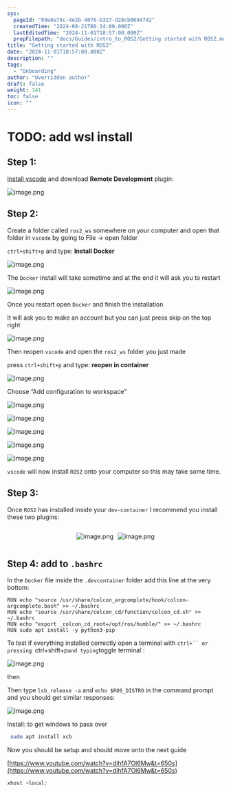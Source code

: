 ```yaml
---
sys:
  pageId: "89e0a78c-4e2b-4070-b327-d28cb0694742"
  createdTime: "2024-08-21T00:24:00.000Z"
  lastEditedTime: "2024-11-01T18:57:00.000Z"
  propFilepath: "docs/Guides/intro_to_ROS2/Getting started with ROS2.md"
title: "Getting started with ROS2"
date: "2024-11-01T18:57:00.000Z"
description: ""
tags:
  - "Onboarding"
author: "Overridden author"
draft: false
weight: 141
toc: false
icon: ""
---
```


# TODO: add wsl install

## Step 1:

[Install vscode](https://code.visualstudio.com/download) and download **Remote Development** plugin:

![image.png](https://prod-files-secure.s3.us-west-2.amazonaws.com/d518164a-d88e-44d1-a4ee-3adb3bd8bce0/efb52993-1881-4a40-b95e-6f020334f022/image.png?X-Amz-Algorithm=AWS4-HMAC-SHA256&X-Amz-Content-Sha256=UNSIGNED-PAYLOAD&X-Amz-Credential=ASIAZI2LB466YXLW5FID%2F20250402%2Fus-west-2%2Fs3%2Faws4_request&X-Amz-Date=20250402T200914Z&X-Amz-Expires=3600&X-Amz-Security-Token=IQoJb3JpZ2luX2VjEHQaCXVzLXdlc3QtMiJHMEUCIDmeB%2B58JZujYltnkscr9ucF797pzsFMZhtmao1HBcQ9AiEA9UOMsR1rq68YlMt2daL1ZK6Zzx%2F%2FygDVnlptEvxs9s8qiAQI3f%2F%2F%2F%2F%2F%2F%2F%2F%2F%2FARAAGgw2Mzc0MjMxODM4MDUiDOzs2oiEb3aJlEQCKircAwWStBi0ALKZjziImRn4wr0%2F6pRcwx6bVI5%2BYecjqz4Ub80kl70rxo1znp1jq%2BtZuUoVJspAKxRv7QwnKohVtBVxNtdzlwgm411jt03vNZ40rIhy3FamAW4X%2BlukxsZ9vpry3VvrnRJMRYtOch1VRcqRwuxkT2yVLh%2BUcrnlk%2FwNvJeRNORpTYp2gDMMbSzeJLrl6GJ9ZVvSkA7PDa7ujebKUkJ98sR526qWuTXoppAgs%2Fsq6QTAHp%2BA11cr6k0NRqZJm8iiLffVbE9TnFxegGrMORG5TIdf9pe2o6anihvWWAue8nYr62Jqizf2hiv6h7tqhr8wQmT42HQ%2BFNQ4CMthcQ87%2BTO1rG0DGf6gZON65wBbHqj5golnKoNHXhuRCnqrGTVpBp0glBDaHyUS2S%2BmCwxOUDGebfG%2FHw%2F5nNOp5PX%2Fr2DqKEydSvcC%2BVFWij2BwMIIUo6DmuXGMOYYovsyWH0mg61CJtFLyVurcO8mDZ%2B%2BDQNPqgR3cxMg6o0iGTvzvl4QTQtrhIaHG%2FFkfbvTLKhYo3EROm84UncN%2B%2Bx51zCltQU9DlGVcj%2B6ZngU0fFcif9OwF3cYmNDfBrJfHW0VCbfVV%2FZvj5n3VXWDTGbkWwkshzKOIk6vPSVMP%2Bltr8GOqUB2OmYI5%2FArJZ9pfOmDEeFuDfejoFVg23WWMpoXYeWk0nr6Ogzr76zqXutDbtxL6DJpPvFnKeD4LxTT8keUNaIh%2FlD15Pt9cvXrNJAPz1ykoeTQxva8v2zJNhOglPb3Kw9svbfURBnX3cBDjoqEmMux%2FMa5iW9GF6rWhSrnl8sfM5uPj5gFXgFHtMczelgwvEsLPju86zncqDt4MR8ROF6CUQx3VAU&X-Amz-Signature=2a70a649ce97cc2beab79efb5049023834d799dbfc1128f94bd8daea3a6d30e3&X-Amz-SignedHeaders=host&x-id=GetObject)

## Step 2:

Create a folder called `ros2_ws` somewhere on your computer and open that folder in `vscode` by going to File → open folder 

`ctrl+shift+p` and type: **Install Docker**

![image.png](https://prod-files-secure.s3.us-west-2.amazonaws.com/d518164a-d88e-44d1-a4ee-3adb3bd8bce0/2269dc0e-1cd5-47ff-bceb-c04ad9b2eab0/image.png?X-Amz-Algorithm=AWS4-HMAC-SHA256&X-Amz-Content-Sha256=UNSIGNED-PAYLOAD&X-Amz-Credential=ASIAZI2LB466YXLW5FID%2F20250402%2Fus-west-2%2Fs3%2Faws4_request&X-Amz-Date=20250402T200914Z&X-Amz-Expires=3600&X-Amz-Security-Token=IQoJb3JpZ2luX2VjEHQaCXVzLXdlc3QtMiJHMEUCIDmeB%2B58JZujYltnkscr9ucF797pzsFMZhtmao1HBcQ9AiEA9UOMsR1rq68YlMt2daL1ZK6Zzx%2F%2FygDVnlptEvxs9s8qiAQI3f%2F%2F%2F%2F%2F%2F%2F%2F%2F%2FARAAGgw2Mzc0MjMxODM4MDUiDOzs2oiEb3aJlEQCKircAwWStBi0ALKZjziImRn4wr0%2F6pRcwx6bVI5%2BYecjqz4Ub80kl70rxo1znp1jq%2BtZuUoVJspAKxRv7QwnKohVtBVxNtdzlwgm411jt03vNZ40rIhy3FamAW4X%2BlukxsZ9vpry3VvrnRJMRYtOch1VRcqRwuxkT2yVLh%2BUcrnlk%2FwNvJeRNORpTYp2gDMMbSzeJLrl6GJ9ZVvSkA7PDa7ujebKUkJ98sR526qWuTXoppAgs%2Fsq6QTAHp%2BA11cr6k0NRqZJm8iiLffVbE9TnFxegGrMORG5TIdf9pe2o6anihvWWAue8nYr62Jqizf2hiv6h7tqhr8wQmT42HQ%2BFNQ4CMthcQ87%2BTO1rG0DGf6gZON65wBbHqj5golnKoNHXhuRCnqrGTVpBp0glBDaHyUS2S%2BmCwxOUDGebfG%2FHw%2F5nNOp5PX%2Fr2DqKEydSvcC%2BVFWij2BwMIIUo6DmuXGMOYYovsyWH0mg61CJtFLyVurcO8mDZ%2B%2BDQNPqgR3cxMg6o0iGTvzvl4QTQtrhIaHG%2FFkfbvTLKhYo3EROm84UncN%2B%2Bx51zCltQU9DlGVcj%2B6ZngU0fFcif9OwF3cYmNDfBrJfHW0VCbfVV%2FZvj5n3VXWDTGbkWwkshzKOIk6vPSVMP%2Bltr8GOqUB2OmYI5%2FArJZ9pfOmDEeFuDfejoFVg23WWMpoXYeWk0nr6Ogzr76zqXutDbtxL6DJpPvFnKeD4LxTT8keUNaIh%2FlD15Pt9cvXrNJAPz1ykoeTQxva8v2zJNhOglPb3Kw9svbfURBnX3cBDjoqEmMux%2FMa5iW9GF6rWhSrnl8sfM5uPj5gFXgFHtMczelgwvEsLPju86zncqDt4MR8ROF6CUQx3VAU&X-Amz-Signature=5cd27247141f616f9515645775af763016a39e671a8067661a68eaf3eb30c9c1&X-Amz-SignedHeaders=host&x-id=GetObject)

The `Docker` install will take sometime and at the end it will ask you to restart

![image.png](https://prod-files-secure.s3.us-west-2.amazonaws.com/d518164a-d88e-44d1-a4ee-3adb3bd8bce0/ed233f78-be33-4b1f-b89c-9c346c0e961e/image.png?X-Amz-Algorithm=AWS4-HMAC-SHA256&X-Amz-Content-Sha256=UNSIGNED-PAYLOAD&X-Amz-Credential=ASIAZI2LB466YXLW5FID%2F20250402%2Fus-west-2%2Fs3%2Faws4_request&X-Amz-Date=20250402T200914Z&X-Amz-Expires=3600&X-Amz-Security-Token=IQoJb3JpZ2luX2VjEHQaCXVzLXdlc3QtMiJHMEUCIDmeB%2B58JZujYltnkscr9ucF797pzsFMZhtmao1HBcQ9AiEA9UOMsR1rq68YlMt2daL1ZK6Zzx%2F%2FygDVnlptEvxs9s8qiAQI3f%2F%2F%2F%2F%2F%2F%2F%2F%2F%2FARAAGgw2Mzc0MjMxODM4MDUiDOzs2oiEb3aJlEQCKircAwWStBi0ALKZjziImRn4wr0%2F6pRcwx6bVI5%2BYecjqz4Ub80kl70rxo1znp1jq%2BtZuUoVJspAKxRv7QwnKohVtBVxNtdzlwgm411jt03vNZ40rIhy3FamAW4X%2BlukxsZ9vpry3VvrnRJMRYtOch1VRcqRwuxkT2yVLh%2BUcrnlk%2FwNvJeRNORpTYp2gDMMbSzeJLrl6GJ9ZVvSkA7PDa7ujebKUkJ98sR526qWuTXoppAgs%2Fsq6QTAHp%2BA11cr6k0NRqZJm8iiLffVbE9TnFxegGrMORG5TIdf9pe2o6anihvWWAue8nYr62Jqizf2hiv6h7tqhr8wQmT42HQ%2BFNQ4CMthcQ87%2BTO1rG0DGf6gZON65wBbHqj5golnKoNHXhuRCnqrGTVpBp0glBDaHyUS2S%2BmCwxOUDGebfG%2FHw%2F5nNOp5PX%2Fr2DqKEydSvcC%2BVFWij2BwMIIUo6DmuXGMOYYovsyWH0mg61CJtFLyVurcO8mDZ%2B%2BDQNPqgR3cxMg6o0iGTvzvl4QTQtrhIaHG%2FFkfbvTLKhYo3EROm84UncN%2B%2Bx51zCltQU9DlGVcj%2B6ZngU0fFcif9OwF3cYmNDfBrJfHW0VCbfVV%2FZvj5n3VXWDTGbkWwkshzKOIk6vPSVMP%2Bltr8GOqUB2OmYI5%2FArJZ9pfOmDEeFuDfejoFVg23WWMpoXYeWk0nr6Ogzr76zqXutDbtxL6DJpPvFnKeD4LxTT8keUNaIh%2FlD15Pt9cvXrNJAPz1ykoeTQxva8v2zJNhOglPb3Kw9svbfURBnX3cBDjoqEmMux%2FMa5iW9GF6rWhSrnl8sfM5uPj5gFXgFHtMczelgwvEsLPju86zncqDt4MR8ROF6CUQx3VAU&X-Amz-Signature=4d8044f7766f866851afa5c21f8ef371a7014d107c7ea599b4c4d5214fae93e1&X-Amz-SignedHeaders=host&x-id=GetObject)

Once you restart open `Docker` and finish the installation

It will ask you to make an account but you can just press skip on the top right

![image.png](https://prod-files-secure.s3.us-west-2.amazonaws.com/d518164a-d88e-44d1-a4ee-3adb3bd8bce0/21010ad9-1659-4fd9-9f59-9932a09b2a3d/image.png?X-Amz-Algorithm=AWS4-HMAC-SHA256&X-Amz-Content-Sha256=UNSIGNED-PAYLOAD&X-Amz-Credential=ASIAZI2LB466YXLW5FID%2F20250402%2Fus-west-2%2Fs3%2Faws4_request&X-Amz-Date=20250402T200914Z&X-Amz-Expires=3600&X-Amz-Security-Token=IQoJb3JpZ2luX2VjEHQaCXVzLXdlc3QtMiJHMEUCIDmeB%2B58JZujYltnkscr9ucF797pzsFMZhtmao1HBcQ9AiEA9UOMsR1rq68YlMt2daL1ZK6Zzx%2F%2FygDVnlptEvxs9s8qiAQI3f%2F%2F%2F%2F%2F%2F%2F%2F%2F%2FARAAGgw2Mzc0MjMxODM4MDUiDOzs2oiEb3aJlEQCKircAwWStBi0ALKZjziImRn4wr0%2F6pRcwx6bVI5%2BYecjqz4Ub80kl70rxo1znp1jq%2BtZuUoVJspAKxRv7QwnKohVtBVxNtdzlwgm411jt03vNZ40rIhy3FamAW4X%2BlukxsZ9vpry3VvrnRJMRYtOch1VRcqRwuxkT2yVLh%2BUcrnlk%2FwNvJeRNORpTYp2gDMMbSzeJLrl6GJ9ZVvSkA7PDa7ujebKUkJ98sR526qWuTXoppAgs%2Fsq6QTAHp%2BA11cr6k0NRqZJm8iiLffVbE9TnFxegGrMORG5TIdf9pe2o6anihvWWAue8nYr62Jqizf2hiv6h7tqhr8wQmT42HQ%2BFNQ4CMthcQ87%2BTO1rG0DGf6gZON65wBbHqj5golnKoNHXhuRCnqrGTVpBp0glBDaHyUS2S%2BmCwxOUDGebfG%2FHw%2F5nNOp5PX%2Fr2DqKEydSvcC%2BVFWij2BwMIIUo6DmuXGMOYYovsyWH0mg61CJtFLyVurcO8mDZ%2B%2BDQNPqgR3cxMg6o0iGTvzvl4QTQtrhIaHG%2FFkfbvTLKhYo3EROm84UncN%2B%2Bx51zCltQU9DlGVcj%2B6ZngU0fFcif9OwF3cYmNDfBrJfHW0VCbfVV%2FZvj5n3VXWDTGbkWwkshzKOIk6vPSVMP%2Bltr8GOqUB2OmYI5%2FArJZ9pfOmDEeFuDfejoFVg23WWMpoXYeWk0nr6Ogzr76zqXutDbtxL6DJpPvFnKeD4LxTT8keUNaIh%2FlD15Pt9cvXrNJAPz1ykoeTQxva8v2zJNhOglPb3Kw9svbfURBnX3cBDjoqEmMux%2FMa5iW9GF6rWhSrnl8sfM5uPj5gFXgFHtMczelgwvEsLPju86zncqDt4MR8ROF6CUQx3VAU&X-Amz-Signature=e019c1f3287cd19f3d32d2380a03adee5ef64dcdff5a9bc79f640d2514061608&X-Amz-SignedHeaders=host&x-id=GetObject)

Then reopen `vscode` and open the `ros2_ws` folder you just made

press `ctrl+shift+p` and type: **reopen in container**

![image.png](https://prod-files-secure.s3.us-west-2.amazonaws.com/d518164a-d88e-44d1-a4ee-3adb3bd8bce0/4e93b8c2-41ad-488c-8095-c74205196118/image.png?X-Amz-Algorithm=AWS4-HMAC-SHA256&X-Amz-Content-Sha256=UNSIGNED-PAYLOAD&X-Amz-Credential=ASIAZI2LB466YXLW5FID%2F20250402%2Fus-west-2%2Fs3%2Faws4_request&X-Amz-Date=20250402T200914Z&X-Amz-Expires=3600&X-Amz-Security-Token=IQoJb3JpZ2luX2VjEHQaCXVzLXdlc3QtMiJHMEUCIDmeB%2B58JZujYltnkscr9ucF797pzsFMZhtmao1HBcQ9AiEA9UOMsR1rq68YlMt2daL1ZK6Zzx%2F%2FygDVnlptEvxs9s8qiAQI3f%2F%2F%2F%2F%2F%2F%2F%2F%2F%2FARAAGgw2Mzc0MjMxODM4MDUiDOzs2oiEb3aJlEQCKircAwWStBi0ALKZjziImRn4wr0%2F6pRcwx6bVI5%2BYecjqz4Ub80kl70rxo1znp1jq%2BtZuUoVJspAKxRv7QwnKohVtBVxNtdzlwgm411jt03vNZ40rIhy3FamAW4X%2BlukxsZ9vpry3VvrnRJMRYtOch1VRcqRwuxkT2yVLh%2BUcrnlk%2FwNvJeRNORpTYp2gDMMbSzeJLrl6GJ9ZVvSkA7PDa7ujebKUkJ98sR526qWuTXoppAgs%2Fsq6QTAHp%2BA11cr6k0NRqZJm8iiLffVbE9TnFxegGrMORG5TIdf9pe2o6anihvWWAue8nYr62Jqizf2hiv6h7tqhr8wQmT42HQ%2BFNQ4CMthcQ87%2BTO1rG0DGf6gZON65wBbHqj5golnKoNHXhuRCnqrGTVpBp0glBDaHyUS2S%2BmCwxOUDGebfG%2FHw%2F5nNOp5PX%2Fr2DqKEydSvcC%2BVFWij2BwMIIUo6DmuXGMOYYovsyWH0mg61CJtFLyVurcO8mDZ%2B%2BDQNPqgR3cxMg6o0iGTvzvl4QTQtrhIaHG%2FFkfbvTLKhYo3EROm84UncN%2B%2Bx51zCltQU9DlGVcj%2B6ZngU0fFcif9OwF3cYmNDfBrJfHW0VCbfVV%2FZvj5n3VXWDTGbkWwkshzKOIk6vPSVMP%2Bltr8GOqUB2OmYI5%2FArJZ9pfOmDEeFuDfejoFVg23WWMpoXYeWk0nr6Ogzr76zqXutDbtxL6DJpPvFnKeD4LxTT8keUNaIh%2FlD15Pt9cvXrNJAPz1ykoeTQxva8v2zJNhOglPb3Kw9svbfURBnX3cBDjoqEmMux%2FMa5iW9GF6rWhSrnl8sfM5uPj5gFXgFHtMczelgwvEsLPju86zncqDt4MR8ROF6CUQx3VAU&X-Amz-Signature=ae7fda368c306c8554704cea5ac3172cb8975c46211e6f0a06e8d0edc8d85f96&X-Amz-SignedHeaders=host&x-id=GetObject)

Choose “Add configuration to workspace”

![image.png](https://prod-files-secure.s3.us-west-2.amazonaws.com/d518164a-d88e-44d1-a4ee-3adb3bd8bce0/9560b282-5060-4989-ba37-97e7b2c22476/image.png?X-Amz-Algorithm=AWS4-HMAC-SHA256&X-Amz-Content-Sha256=UNSIGNED-PAYLOAD&X-Amz-Credential=ASIAZI2LB466YXLW5FID%2F20250402%2Fus-west-2%2Fs3%2Faws4_request&X-Amz-Date=20250402T200914Z&X-Amz-Expires=3600&X-Amz-Security-Token=IQoJb3JpZ2luX2VjEHQaCXVzLXdlc3QtMiJHMEUCIDmeB%2B58JZujYltnkscr9ucF797pzsFMZhtmao1HBcQ9AiEA9UOMsR1rq68YlMt2daL1ZK6Zzx%2F%2FygDVnlptEvxs9s8qiAQI3f%2F%2F%2F%2F%2F%2F%2F%2F%2F%2FARAAGgw2Mzc0MjMxODM4MDUiDOzs2oiEb3aJlEQCKircAwWStBi0ALKZjziImRn4wr0%2F6pRcwx6bVI5%2BYecjqz4Ub80kl70rxo1znp1jq%2BtZuUoVJspAKxRv7QwnKohVtBVxNtdzlwgm411jt03vNZ40rIhy3FamAW4X%2BlukxsZ9vpry3VvrnRJMRYtOch1VRcqRwuxkT2yVLh%2BUcrnlk%2FwNvJeRNORpTYp2gDMMbSzeJLrl6GJ9ZVvSkA7PDa7ujebKUkJ98sR526qWuTXoppAgs%2Fsq6QTAHp%2BA11cr6k0NRqZJm8iiLffVbE9TnFxegGrMORG5TIdf9pe2o6anihvWWAue8nYr62Jqizf2hiv6h7tqhr8wQmT42HQ%2BFNQ4CMthcQ87%2BTO1rG0DGf6gZON65wBbHqj5golnKoNHXhuRCnqrGTVpBp0glBDaHyUS2S%2BmCwxOUDGebfG%2FHw%2F5nNOp5PX%2Fr2DqKEydSvcC%2BVFWij2BwMIIUo6DmuXGMOYYovsyWH0mg61CJtFLyVurcO8mDZ%2B%2BDQNPqgR3cxMg6o0iGTvzvl4QTQtrhIaHG%2FFkfbvTLKhYo3EROm84UncN%2B%2Bx51zCltQU9DlGVcj%2B6ZngU0fFcif9OwF3cYmNDfBrJfHW0VCbfVV%2FZvj5n3VXWDTGbkWwkshzKOIk6vPSVMP%2Bltr8GOqUB2OmYI5%2FArJZ9pfOmDEeFuDfejoFVg23WWMpoXYeWk0nr6Ogzr76zqXutDbtxL6DJpPvFnKeD4LxTT8keUNaIh%2FlD15Pt9cvXrNJAPz1ykoeTQxva8v2zJNhOglPb3Kw9svbfURBnX3cBDjoqEmMux%2FMa5iW9GF6rWhSrnl8sfM5uPj5gFXgFHtMczelgwvEsLPju86zncqDt4MR8ROF6CUQx3VAU&X-Amz-Signature=c8f365c55b8197faa3b6c1d1ad7cdc8133d4e92ab4a731e52831dbb369a07eac&X-Amz-SignedHeaders=host&x-id=GetObject)

![image.png](https://prod-files-secure.s3.us-west-2.amazonaws.com/d518164a-d88e-44d1-a4ee-3adb3bd8bce0/2ee63f81-886b-48e8-a553-dc6e5eac99e4/image.png?X-Amz-Algorithm=AWS4-HMAC-SHA256&X-Amz-Content-Sha256=UNSIGNED-PAYLOAD&X-Amz-Credential=ASIAZI2LB466YXLW5FID%2F20250402%2Fus-west-2%2Fs3%2Faws4_request&X-Amz-Date=20250402T200914Z&X-Amz-Expires=3600&X-Amz-Security-Token=IQoJb3JpZ2luX2VjEHQaCXVzLXdlc3QtMiJHMEUCIDmeB%2B58JZujYltnkscr9ucF797pzsFMZhtmao1HBcQ9AiEA9UOMsR1rq68YlMt2daL1ZK6Zzx%2F%2FygDVnlptEvxs9s8qiAQI3f%2F%2F%2F%2F%2F%2F%2F%2F%2F%2FARAAGgw2Mzc0MjMxODM4MDUiDOzs2oiEb3aJlEQCKircAwWStBi0ALKZjziImRn4wr0%2F6pRcwx6bVI5%2BYecjqz4Ub80kl70rxo1znp1jq%2BtZuUoVJspAKxRv7QwnKohVtBVxNtdzlwgm411jt03vNZ40rIhy3FamAW4X%2BlukxsZ9vpry3VvrnRJMRYtOch1VRcqRwuxkT2yVLh%2BUcrnlk%2FwNvJeRNORpTYp2gDMMbSzeJLrl6GJ9ZVvSkA7PDa7ujebKUkJ98sR526qWuTXoppAgs%2Fsq6QTAHp%2BA11cr6k0NRqZJm8iiLffVbE9TnFxegGrMORG5TIdf9pe2o6anihvWWAue8nYr62Jqizf2hiv6h7tqhr8wQmT42HQ%2BFNQ4CMthcQ87%2BTO1rG0DGf6gZON65wBbHqj5golnKoNHXhuRCnqrGTVpBp0glBDaHyUS2S%2BmCwxOUDGebfG%2FHw%2F5nNOp5PX%2Fr2DqKEydSvcC%2BVFWij2BwMIIUo6DmuXGMOYYovsyWH0mg61CJtFLyVurcO8mDZ%2B%2BDQNPqgR3cxMg6o0iGTvzvl4QTQtrhIaHG%2FFkfbvTLKhYo3EROm84UncN%2B%2Bx51zCltQU9DlGVcj%2B6ZngU0fFcif9OwF3cYmNDfBrJfHW0VCbfVV%2FZvj5n3VXWDTGbkWwkshzKOIk6vPSVMP%2Bltr8GOqUB2OmYI5%2FArJZ9pfOmDEeFuDfejoFVg23WWMpoXYeWk0nr6Ogzr76zqXutDbtxL6DJpPvFnKeD4LxTT8keUNaIh%2FlD15Pt9cvXrNJAPz1ykoeTQxva8v2zJNhOglPb3Kw9svbfURBnX3cBDjoqEmMux%2FMa5iW9GF6rWhSrnl8sfM5uPj5gFXgFHtMczelgwvEsLPju86zncqDt4MR8ROF6CUQx3VAU&X-Amz-Signature=ecb2c81211d26ac31114c32a25435eb2a30f229952187a90023a2a4b13c58401&X-Amz-SignedHeaders=host&x-id=GetObject)

![image.png](https://prod-files-secure.s3.us-west-2.amazonaws.com/d518164a-d88e-44d1-a4ee-3adb3bd8bce0/ae1580b2-b048-407e-aed9-b584224a7a04/image.png?X-Amz-Algorithm=AWS4-HMAC-SHA256&X-Amz-Content-Sha256=UNSIGNED-PAYLOAD&X-Amz-Credential=ASIAZI2LB466YXLW5FID%2F20250402%2Fus-west-2%2Fs3%2Faws4_request&X-Amz-Date=20250402T200914Z&X-Amz-Expires=3600&X-Amz-Security-Token=IQoJb3JpZ2luX2VjEHQaCXVzLXdlc3QtMiJHMEUCIDmeB%2B58JZujYltnkscr9ucF797pzsFMZhtmao1HBcQ9AiEA9UOMsR1rq68YlMt2daL1ZK6Zzx%2F%2FygDVnlptEvxs9s8qiAQI3f%2F%2F%2F%2F%2F%2F%2F%2F%2F%2FARAAGgw2Mzc0MjMxODM4MDUiDOzs2oiEb3aJlEQCKircAwWStBi0ALKZjziImRn4wr0%2F6pRcwx6bVI5%2BYecjqz4Ub80kl70rxo1znp1jq%2BtZuUoVJspAKxRv7QwnKohVtBVxNtdzlwgm411jt03vNZ40rIhy3FamAW4X%2BlukxsZ9vpry3VvrnRJMRYtOch1VRcqRwuxkT2yVLh%2BUcrnlk%2FwNvJeRNORpTYp2gDMMbSzeJLrl6GJ9ZVvSkA7PDa7ujebKUkJ98sR526qWuTXoppAgs%2Fsq6QTAHp%2BA11cr6k0NRqZJm8iiLffVbE9TnFxegGrMORG5TIdf9pe2o6anihvWWAue8nYr62Jqizf2hiv6h7tqhr8wQmT42HQ%2BFNQ4CMthcQ87%2BTO1rG0DGf6gZON65wBbHqj5golnKoNHXhuRCnqrGTVpBp0glBDaHyUS2S%2BmCwxOUDGebfG%2FHw%2F5nNOp5PX%2Fr2DqKEydSvcC%2BVFWij2BwMIIUo6DmuXGMOYYovsyWH0mg61CJtFLyVurcO8mDZ%2B%2BDQNPqgR3cxMg6o0iGTvzvl4QTQtrhIaHG%2FFkfbvTLKhYo3EROm84UncN%2B%2Bx51zCltQU9DlGVcj%2B6ZngU0fFcif9OwF3cYmNDfBrJfHW0VCbfVV%2FZvj5n3VXWDTGbkWwkshzKOIk6vPSVMP%2Bltr8GOqUB2OmYI5%2FArJZ9pfOmDEeFuDfejoFVg23WWMpoXYeWk0nr6Ogzr76zqXutDbtxL6DJpPvFnKeD4LxTT8keUNaIh%2FlD15Pt9cvXrNJAPz1ykoeTQxva8v2zJNhOglPb3Kw9svbfURBnX3cBDjoqEmMux%2FMa5iW9GF6rWhSrnl8sfM5uPj5gFXgFHtMczelgwvEsLPju86zncqDt4MR8ROF6CUQx3VAU&X-Amz-Signature=86a501d10f49a6647e0749917a76e4cb3dd05be6b83ba4c2715b46a62eb6bfcf&X-Amz-SignedHeaders=host&x-id=GetObject)

![image.png](https://prod-files-secure.s3.us-west-2.amazonaws.com/d518164a-d88e-44d1-a4ee-3adb3bd8bce0/53255b28-f75e-430f-b9e3-c0ac8577e42b/image.png?X-Amz-Algorithm=AWS4-HMAC-SHA256&X-Amz-Content-Sha256=UNSIGNED-PAYLOAD&X-Amz-Credential=ASIAZI2LB466YXLW5FID%2F20250402%2Fus-west-2%2Fs3%2Faws4_request&X-Amz-Date=20250402T200914Z&X-Amz-Expires=3600&X-Amz-Security-Token=IQoJb3JpZ2luX2VjEHQaCXVzLXdlc3QtMiJHMEUCIDmeB%2B58JZujYltnkscr9ucF797pzsFMZhtmao1HBcQ9AiEA9UOMsR1rq68YlMt2daL1ZK6Zzx%2F%2FygDVnlptEvxs9s8qiAQI3f%2F%2F%2F%2F%2F%2F%2F%2F%2F%2FARAAGgw2Mzc0MjMxODM4MDUiDOzs2oiEb3aJlEQCKircAwWStBi0ALKZjziImRn4wr0%2F6pRcwx6bVI5%2BYecjqz4Ub80kl70rxo1znp1jq%2BtZuUoVJspAKxRv7QwnKohVtBVxNtdzlwgm411jt03vNZ40rIhy3FamAW4X%2BlukxsZ9vpry3VvrnRJMRYtOch1VRcqRwuxkT2yVLh%2BUcrnlk%2FwNvJeRNORpTYp2gDMMbSzeJLrl6GJ9ZVvSkA7PDa7ujebKUkJ98sR526qWuTXoppAgs%2Fsq6QTAHp%2BA11cr6k0NRqZJm8iiLffVbE9TnFxegGrMORG5TIdf9pe2o6anihvWWAue8nYr62Jqizf2hiv6h7tqhr8wQmT42HQ%2BFNQ4CMthcQ87%2BTO1rG0DGf6gZON65wBbHqj5golnKoNHXhuRCnqrGTVpBp0glBDaHyUS2S%2BmCwxOUDGebfG%2FHw%2F5nNOp5PX%2Fr2DqKEydSvcC%2BVFWij2BwMIIUo6DmuXGMOYYovsyWH0mg61CJtFLyVurcO8mDZ%2B%2BDQNPqgR3cxMg6o0iGTvzvl4QTQtrhIaHG%2FFkfbvTLKhYo3EROm84UncN%2B%2Bx51zCltQU9DlGVcj%2B6ZngU0fFcif9OwF3cYmNDfBrJfHW0VCbfVV%2FZvj5n3VXWDTGbkWwkshzKOIk6vPSVMP%2Bltr8GOqUB2OmYI5%2FArJZ9pfOmDEeFuDfejoFVg23WWMpoXYeWk0nr6Ogzr76zqXutDbtxL6DJpPvFnKeD4LxTT8keUNaIh%2FlD15Pt9cvXrNJAPz1ykoeTQxva8v2zJNhOglPb3Kw9svbfURBnX3cBDjoqEmMux%2FMa5iW9GF6rWhSrnl8sfM5uPj5gFXgFHtMczelgwvEsLPju86zncqDt4MR8ROF6CUQx3VAU&X-Amz-Signature=3fb4b73176752e8896126227fe9069f0c313f7cf745c3a041903dff5302635cf&X-Amz-SignedHeaders=host&x-id=GetObject)

![image.png](https://prod-files-secure.s3.us-west-2.amazonaws.com/d518164a-d88e-44d1-a4ee-3adb3bd8bce0/7c562767-5af9-4ffb-97d1-327bcdf4ee00/image.png?X-Amz-Algorithm=AWS4-HMAC-SHA256&X-Amz-Content-Sha256=UNSIGNED-PAYLOAD&X-Amz-Credential=ASIAZI2LB466YXLW5FID%2F20250402%2Fus-west-2%2Fs3%2Faws4_request&X-Amz-Date=20250402T200914Z&X-Amz-Expires=3600&X-Amz-Security-Token=IQoJb3JpZ2luX2VjEHQaCXVzLXdlc3QtMiJHMEUCIDmeB%2B58JZujYltnkscr9ucF797pzsFMZhtmao1HBcQ9AiEA9UOMsR1rq68YlMt2daL1ZK6Zzx%2F%2FygDVnlptEvxs9s8qiAQI3f%2F%2F%2F%2F%2F%2F%2F%2F%2F%2FARAAGgw2Mzc0MjMxODM4MDUiDOzs2oiEb3aJlEQCKircAwWStBi0ALKZjziImRn4wr0%2F6pRcwx6bVI5%2BYecjqz4Ub80kl70rxo1znp1jq%2BtZuUoVJspAKxRv7QwnKohVtBVxNtdzlwgm411jt03vNZ40rIhy3FamAW4X%2BlukxsZ9vpry3VvrnRJMRYtOch1VRcqRwuxkT2yVLh%2BUcrnlk%2FwNvJeRNORpTYp2gDMMbSzeJLrl6GJ9ZVvSkA7PDa7ujebKUkJ98sR526qWuTXoppAgs%2Fsq6QTAHp%2BA11cr6k0NRqZJm8iiLffVbE9TnFxegGrMORG5TIdf9pe2o6anihvWWAue8nYr62Jqizf2hiv6h7tqhr8wQmT42HQ%2BFNQ4CMthcQ87%2BTO1rG0DGf6gZON65wBbHqj5golnKoNHXhuRCnqrGTVpBp0glBDaHyUS2S%2BmCwxOUDGebfG%2FHw%2F5nNOp5PX%2Fr2DqKEydSvcC%2BVFWij2BwMIIUo6DmuXGMOYYovsyWH0mg61CJtFLyVurcO8mDZ%2B%2BDQNPqgR3cxMg6o0iGTvzvl4QTQtrhIaHG%2FFkfbvTLKhYo3EROm84UncN%2B%2Bx51zCltQU9DlGVcj%2B6ZngU0fFcif9OwF3cYmNDfBrJfHW0VCbfVV%2FZvj5n3VXWDTGbkWwkshzKOIk6vPSVMP%2Bltr8GOqUB2OmYI5%2FArJZ9pfOmDEeFuDfejoFVg23WWMpoXYeWk0nr6Ogzr76zqXutDbtxL6DJpPvFnKeD4LxTT8keUNaIh%2FlD15Pt9cvXrNJAPz1ykoeTQxva8v2zJNhOglPb3Kw9svbfURBnX3cBDjoqEmMux%2FMa5iW9GF6rWhSrnl8sfM5uPj5gFXgFHtMczelgwvEsLPju86zncqDt4MR8ROF6CUQx3VAU&X-Amz-Signature=f8daa9cb03cadb56164c23fa086cd84ae3f7c62ac2d4027c37ae1505319f7929&X-Amz-SignedHeaders=host&x-id=GetObject)

`vscode` will now install `ROS2` onto your computer so this may take some time.

## Step 3:

Once `ROS2` has installed inside your `dev-container` I recommend you install these two plugins:

<div style="display: flex;flex-direction: row; column-gap:10px; max-width: 630px;justify-content: center;">
<div>

![image.png](https://prod-files-secure.s3.us-west-2.amazonaws.com/d518164a-d88e-44d1-a4ee-3adb3bd8bce0/3fc3d550-5a54-4ba1-ba6b-faa01cdb7369/image.png?X-Amz-Algorithm=AWS4-HMAC-SHA256&X-Amz-Content-Sha256=UNSIGNED-PAYLOAD&X-Amz-Credential=ASIAZI2LB466WZDNDJ5P%2F20250402%2Fus-west-2%2Fs3%2Faws4_request&X-Amz-Date=20250402T200916Z&X-Amz-Expires=3600&X-Amz-Security-Token=IQoJb3JpZ2luX2VjEHQaCXVzLXdlc3QtMiJIMEYCIQCChIqsAe%2FpI3bcUMNciKIB2CLaykyh5E9VLQ4UL%2BLzXgIhALcl3JK7prJpLcPOl4eG3xlXtd%2FCPtmk5FjQAIhJi%2BbIKogECN3%2F%2F%2F%2F%2F%2F%2F%2F%2F%2FwEQABoMNjM3NDIzMTgzODA1IgzpR7MgTC3CJNC5NJwq3AMpIgMVs81HOGTB%2FoONWGTlYOctDxpJuLh3txEuiAK93PFpZZXHbm9dfODq%2BKyPr4G7pxUjLzsAOFmXi86HVdRZKVYgZ8JeO8XlERE16e%2BeHouLWvRJr8gFhHTBLYepeSMiKDY1m7DNN5V6qgqlreR2rl%2BefBcYmD%2B6aiVWpR0n%2B7mWnyzNUqkpFzTTrcHU6H9o4BeGjONOGTJqloGhgL5Q%2BwWzz1P5nQ3W4NKAtsAq9OcEKaSIPaRPLD3nkS1gV6N1xaSia648zAQ%2B79jfsTkDPrxmFHvWvE8VF%2BTihke6L808zA6UEsr1nHEi0pxYdITUFhmmczdnjVwZjSwI2%2B0kOHn21lxGvNydFNmQWOy8tGZgxxf3hSVy%2BbSrbzTDRmNvu1p76WxgDkHHGaKOqVqRH5yemMDOD1Wn2%2BoV9cK532HLF8IUMAOK6A5x%2BDb8GtdUmj5AQnEHPETZ%2F7sm5OukFNtGUcnDajDqf3XDsqrmHTqZAyYhrkCCuV8b63OLs7l8jU%2FHsBlPcKk8Pcc7dNm3LPK7GzdgpCXW7kVRegmtVCciQzlwEbdM26btLjAWI0%2BEZJ5jXOERToSGt1fgGjMdJ68685g%2F9AB2nbPXM9E%2BQb3zxzHskdy49OruVjCMpba%2FBjqkAV2mROISYZ9DsTs1IciXgHuh93vEEzVHuH4eIh%2FyuZjr2LFE750WCi6x92z0lp6E41Kg8uX6iQ4JVXzkPvRg%2BiUaZ0RuhXZdU58gp8%2FYU6Fi5tWf3tQ2bCtjVvt5usQNqcH6wcewicOCfyIwiuqCNX%2F1O%2BZ6DSgWvxmyKilUuZTETBFyHjbUrmPjGJ%2BkKViLy78zFj95JQePoQHGwD8%2BFSkUw5%2Bv&X-Amz-Signature=c2ee632bde2ac9ceb229be90e5155fd94fcd35179cfe49156cd0935a4cf5ab6a&X-Amz-SignedHeaders=host&x-id=GetObject)

</div>
<div>

![image.png](https://prod-files-secure.s3.us-west-2.amazonaws.com/d518164a-d88e-44d1-a4ee-3adb3bd8bce0/d994cc66-13c2-4093-a5a3-f84cf4601a82/image.png?X-Amz-Algorithm=AWS4-HMAC-SHA256&X-Amz-Content-Sha256=UNSIGNED-PAYLOAD&X-Amz-Credential=ASIAZI2LB466U6NCL77M%2F20250402%2Fus-west-2%2Fs3%2Faws4_request&X-Amz-Date=20250402T200916Z&X-Amz-Expires=3600&X-Amz-Security-Token=IQoJb3JpZ2luX2VjEHQaCXVzLXdlc3QtMiJGMEQCIHFWo11e92Ph5sTW0eCHsFpxLK7d8h309dzP9NLgcMHnAiBqTaUqe0dZNSLR3ndxv7qb%2BD%2Bdwtt3kU%2FNstDcMpr71CqIBAjd%2F%2F%2F%2F%2F%2F%2F%2F%2F%2F8BEAAaDDYzNzQyMzE4MzgwNSIMgWjOmrp0c66%2F%2BxSnKtwDOHupmA21tp6TQpodDK5K4iZzIqi%2B6bmDKyTIGoYHih0Hg4jwl9QbvbO8zRSZYg38qrL2Y7WURH7lIdpSDktJKoAthC%2Fu2fjmA8p8KljlLBLZYkOcmhEh8R1ktH6mn%2FmTnoEd6jqZt3N5EbchNdnBQg4FaMp4bfZkaNfTUUq20KoRg%2FujIiQeKcSSDZEyZbq2XaSG4p%2Bjl6xp0O2wMl0hNhJN%2BiiL9TVWhJjFW8WCkfmp4X3ZuWkpU8w%2F0zXVCADZdkQY%2BjOrBK0ckyGKrkDl1F6ym0zksr3P7Rh4QrYmqqY%2B3BjC8GjkP1E8blmnch%2FACK2f%2FAiUgWgqMaK6GMUdSOHR7P5MXf%2FULG7h6bjdKP7H46opRG5urZORktk%2FeqXkGJKVevNqNo%2FDydJ32IFaLhS3P%2FKkOuqjszKpP%2Bpp1iUEwCVBO5nCc7JPJxTWNoo5qFgzyvxJw7JPO2tJSBYFs77M%2BQe3X%2Fn5mdyhGy%2BghU7fYvFGUPNJPN3b2OHFNBlzgLy2ur69N4VIUgQK6Shjjz0Q0MBPX5aRDs6FSwvm9ffxXOOsT4FCZXIPhf%2FdvtBR7B7wRnVsl%2BSZqpf%2FWMah0hkrgt0IvF1AlgF%2BekzMV24oGQ7JY0ERfKer0IEw16W2vwY6pgHVnvYcXLdfaMoiz%2FuH2LuCqY%2FN%2FfgWaR%2BCwkUHSvPXFCky%2FZnXUBV8X9XwcOzb1zel1tmvPL7ADNIU7JUSvB9lsoKyPnP2Kc%2FTX7AYi0g9YGc79JFm1uYA%2F6zsMw%2BHNdPSI5nKy5WSwIKyIVxnMUv1xjsLEs%2FDN%2BpQ6Ag8EczCm%2BWRYbevE76bV4XJPos3qG1W9mv0hVFToMypTtaP2HkinCBpHHbn&X-Amz-Signature=d857843ec89cb857f554439537fd01dd785d96329fbab7b5f90daf2537af7108&X-Amz-SignedHeaders=host&x-id=GetObject)

</div>
</div>

## Step 4: add to `.bashrc`

In the `Docker` file inside the `.devcontainer` folder add this line at the very bottom: 

```docker
RUN echo "source /usr/share/colcon_argcomplete/hook/colcon-argcomplete.bash" >> ~/.bashrc
RUN echo "source /usr/share/colcon_cd/function/colcon_cd.sh" >> ~/.bashrc
RUN echo "export _colcon_cd_root=/opt/ros/humble/" >> ~/.bashrc
RUN sudo apt install -y python3-pip 
```

To test if everything installed correctly open a terminal with `ctrl+`` or pressing `ctrl+shift+p` and typing `toggle terminal`:

![image.png](https://prod-files-secure.s3.us-west-2.amazonaws.com/d518164a-d88e-44d1-a4ee-3adb3bd8bce0/6a4943d8-b04e-4c02-9a58-775f3384d1a5/image.png?X-Amz-Algorithm=AWS4-HMAC-SHA256&X-Amz-Content-Sha256=UNSIGNED-PAYLOAD&X-Amz-Credential=ASIAZI2LB466YXLW5FID%2F20250402%2Fus-west-2%2Fs3%2Faws4_request&X-Amz-Date=20250402T200914Z&X-Amz-Expires=3600&X-Amz-Security-Token=IQoJb3JpZ2luX2VjEHQaCXVzLXdlc3QtMiJHMEUCIDmeB%2B58JZujYltnkscr9ucF797pzsFMZhtmao1HBcQ9AiEA9UOMsR1rq68YlMt2daL1ZK6Zzx%2F%2FygDVnlptEvxs9s8qiAQI3f%2F%2F%2F%2F%2F%2F%2F%2F%2F%2FARAAGgw2Mzc0MjMxODM4MDUiDOzs2oiEb3aJlEQCKircAwWStBi0ALKZjziImRn4wr0%2F6pRcwx6bVI5%2BYecjqz4Ub80kl70rxo1znp1jq%2BtZuUoVJspAKxRv7QwnKohVtBVxNtdzlwgm411jt03vNZ40rIhy3FamAW4X%2BlukxsZ9vpry3VvrnRJMRYtOch1VRcqRwuxkT2yVLh%2BUcrnlk%2FwNvJeRNORpTYp2gDMMbSzeJLrl6GJ9ZVvSkA7PDa7ujebKUkJ98sR526qWuTXoppAgs%2Fsq6QTAHp%2BA11cr6k0NRqZJm8iiLffVbE9TnFxegGrMORG5TIdf9pe2o6anihvWWAue8nYr62Jqizf2hiv6h7tqhr8wQmT42HQ%2BFNQ4CMthcQ87%2BTO1rG0DGf6gZON65wBbHqj5golnKoNHXhuRCnqrGTVpBp0glBDaHyUS2S%2BmCwxOUDGebfG%2FHw%2F5nNOp5PX%2Fr2DqKEydSvcC%2BVFWij2BwMIIUo6DmuXGMOYYovsyWH0mg61CJtFLyVurcO8mDZ%2B%2BDQNPqgR3cxMg6o0iGTvzvl4QTQtrhIaHG%2FFkfbvTLKhYo3EROm84UncN%2B%2Bx51zCltQU9DlGVcj%2B6ZngU0fFcif9OwF3cYmNDfBrJfHW0VCbfVV%2FZvj5n3VXWDTGbkWwkshzKOIk6vPSVMP%2Bltr8GOqUB2OmYI5%2FArJZ9pfOmDEeFuDfejoFVg23WWMpoXYeWk0nr6Ogzr76zqXutDbtxL6DJpPvFnKeD4LxTT8keUNaIh%2FlD15Pt9cvXrNJAPz1ykoeTQxva8v2zJNhOglPb3Kw9svbfURBnX3cBDjoqEmMux%2FMa5iW9GF6rWhSrnl8sfM5uPj5gFXgFHtMczelgwvEsLPju86zncqDt4MR8ROF6CUQx3VAU&X-Amz-Signature=b7491ea94f66fc1e4ff8d0cedd849145ea5ce89adabd676d00af3255f452aa4b&X-Amz-SignedHeaders=host&x-id=GetObject)

then 

Then type `lsb_release -a` and `echo $ROS_DISTRO` in the command prompt and you should get similar responses:

![image.png](https://prod-files-secure.s3.us-west-2.amazonaws.com/d518164a-d88e-44d1-a4ee-3adb3bd8bce0/3e635dec-a805-4e85-8b9e-d000e5b71a4e/image.png?X-Amz-Algorithm=AWS4-HMAC-SHA256&X-Amz-Content-Sha256=UNSIGNED-PAYLOAD&X-Amz-Credential=ASIAZI2LB466YXLW5FID%2F20250402%2Fus-west-2%2Fs3%2Faws4_request&X-Amz-Date=20250402T200914Z&X-Amz-Expires=3600&X-Amz-Security-Token=IQoJb3JpZ2luX2VjEHQaCXVzLXdlc3QtMiJHMEUCIDmeB%2B58JZujYltnkscr9ucF797pzsFMZhtmao1HBcQ9AiEA9UOMsR1rq68YlMt2daL1ZK6Zzx%2F%2FygDVnlptEvxs9s8qiAQI3f%2F%2F%2F%2F%2F%2F%2F%2F%2F%2FARAAGgw2Mzc0MjMxODM4MDUiDOzs2oiEb3aJlEQCKircAwWStBi0ALKZjziImRn4wr0%2F6pRcwx6bVI5%2BYecjqz4Ub80kl70rxo1znp1jq%2BtZuUoVJspAKxRv7QwnKohVtBVxNtdzlwgm411jt03vNZ40rIhy3FamAW4X%2BlukxsZ9vpry3VvrnRJMRYtOch1VRcqRwuxkT2yVLh%2BUcrnlk%2FwNvJeRNORpTYp2gDMMbSzeJLrl6GJ9ZVvSkA7PDa7ujebKUkJ98sR526qWuTXoppAgs%2Fsq6QTAHp%2BA11cr6k0NRqZJm8iiLffVbE9TnFxegGrMORG5TIdf9pe2o6anihvWWAue8nYr62Jqizf2hiv6h7tqhr8wQmT42HQ%2BFNQ4CMthcQ87%2BTO1rG0DGf6gZON65wBbHqj5golnKoNHXhuRCnqrGTVpBp0glBDaHyUS2S%2BmCwxOUDGebfG%2FHw%2F5nNOp5PX%2Fr2DqKEydSvcC%2BVFWij2BwMIIUo6DmuXGMOYYovsyWH0mg61CJtFLyVurcO8mDZ%2B%2BDQNPqgR3cxMg6o0iGTvzvl4QTQtrhIaHG%2FFkfbvTLKhYo3EROm84UncN%2B%2Bx51zCltQU9DlGVcj%2B6ZngU0fFcif9OwF3cYmNDfBrJfHW0VCbfVV%2FZvj5n3VXWDTGbkWwkshzKOIk6vPSVMP%2Bltr8GOqUB2OmYI5%2FArJZ9pfOmDEeFuDfejoFVg23WWMpoXYeWk0nr6Ogzr76zqXutDbtxL6DJpPvFnKeD4LxTT8keUNaIh%2FlD15Pt9cvXrNJAPz1ykoeTQxva8v2zJNhOglPb3Kw9svbfURBnX3cBDjoqEmMux%2FMa5iW9GF6rWhSrnl8sfM5uPj5gFXgFHtMczelgwvEsLPju86zncqDt4MR8ROF6CUQx3VAU&X-Amz-Signature=73b9150beb423004699a6aa601d78b534aaa09bef87c2377e3a3f479ca7e644b&X-Amz-SignedHeaders=host&x-id=GetObject)

Install:  to get windows to pass over

```bash
 sudo apt install xcb
```

Now you should be setup and should move onto the next guide 

[https://www.youtube.com/watch?v=dihfA7Ol6Mw&t=650s](https://www.youtube.com/watch?v=dihfA7Ol6Mw&t=650s)

```python
xhost +local:
```
